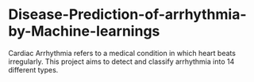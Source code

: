 # Disease-Prediction-of-arrhythmia-by-Machine-learnings
Cardiac Arrhythmia refers to a medical condition in which heart beats irregularly. This project aims to detect and classify arrhythmia into 14 different types.
